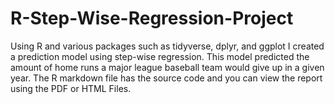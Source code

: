 # R-Step-Wise-Regression-Project
Using R and various packages such as tidyverse, dplyr, and ggplot I created a prediction model using step-wise regression. This model predicted the amount of home runs a major league baseball team would give up in a given year. 
The R markdown file has the source code and you can view the report using the PDF or HTML Files.
